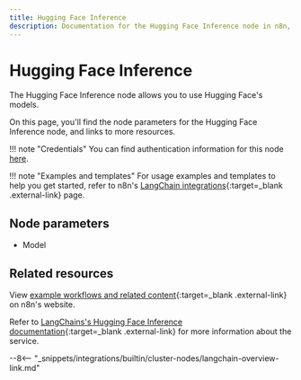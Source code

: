 ```yaml
---
title: Hugging Face Inference
description: Documentation for the Hugging Face Inference node in n8n, a workflow automation platform. Includes details of operations and configuration, and links to examples and credentials information.
---
```


# Hugging Face Inference

The Hugging Face Inference node allows you to use Hugging Face's models.

On this page, you'll find the node parameters for the Hugging Face Inference node, and links to more resources.

!!! note "Credentials"
    You can find authentication information for this node [here](/integrations/builtin/credentials/huggingface/).

!!! note "Examples and templates"
	For usage examples and templates to help you get started, refer to n8n's [LangChain integrations](https://n8n.io/integrations/langchain/){:target=_blank .external-link} page.
	
## Node parameters

* Model

## Related resources

View [example workflows and related content](https://n8n.io/integrations/langchain/){:target=_blank .external-link} on n8n's website.

Refer to [LangChains's Hugging Face Inference documentation](https://js.langchain.com/docs/modules/model_io/models/llms/integrations/huggingface_inference){:target=_blank .external-link} for more information about the service.

--8<-- "_snippets/integrations/builtin/cluster-nodes/langchain-overview-link.md"

